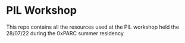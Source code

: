 # PIL Workshop

This repo contains all the resources used at the PIL workshop held the 28/07/22 during the 0xPARC summer residency.